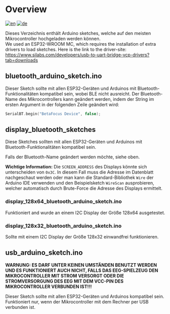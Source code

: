 # Overview
[![en](https://img.shields.io/badge/lang-en-red.svg)](https://github.com/visar77/BetaFocus/blob/main/Arduino%20Sketches/README.md)
[![de](https://img.shields.io/badge/lang-de-red.svg)](https://github.com/visar77/BetaFocus/blob/main/Arduino%20Sketches/README.de.md)

Dieses Verzeichnis enthält Arduino sketches, welche auf den meisten Mikrocontroller hochgeladen werden können. <br>
We used an ESP32-WROOM MC, which requires the installation of extra drivers to load sketches. Here is the link to the driver-site:
https://www.silabs.com/developers/usb-to-uart-bridge-vcp-drivers?tab=downloads

## bluetooth_arduino_sketch.ino
Dieser Sketch sollte mit allen ESP32-Geräten und Arduinos mit Bluetooth-Funktionalitäten kompatibel sein, wobei BLE nicht ausreicht. 
Der Bluetooth-Name des Mikrocontrollers kann geändert werden, indem der String im ersten Argument in der folgenden Zeile geändert wird:
```cpp
SerialBT.begin("BetaFocus Device", false);
```
## display_bluetooth_sketches
Diese Sketches sollten mit allen ESP32-Geräten und Arduinos mit Bluetooth-Funktionalitäten kompatibel sein.

Falls der Bluetooth-Name geändert werden möchte, siehe oben.

**Wichtige Information:** Die `SCREEN_ADDRESS` des Displays könnte sich unterscheiden von `0x3C`. In diesem Fall muss die Adresse im Datenblatt nachgeschaut werden
oder man kann die Standard-Bibliothek `Wire` der Arduino IDE verwenden und den Beispielsketch `WireScan` ausprobieren, welcher automatisch durch Brute-Force die
Adresse des Displays ermittelt.
### display_128x64_bluetooth_arduino_sketch.ino
Funktioniert and wurde an einem I2C Display der Größe 128x64 ausgetestet. 
### display_128x32_bluetooth_arduino_sketch.ino
Sollte mit einem I2C Display der Größe 128x32 einwandfrei funktionieren. 

## usb_arduino_sketch.ino
**WARNUNG: ES DARF UNTER KEINEN UMSTÄNDEN BENUTZT WERDEN UND ES FUNKTIONIERT AUCH NICHT, FALLS DAS EEG-SPIELZEUG DEN MIKROCONTROLLER MIT STROM VERSORGT ODER
DIE STROMVERSORGUNG DES EEG MIT DEM VCC-PIN DES MIKROCONTROLLER VERBUNDEN IST!!!**

Dieser Sketch sollte mit allen ESP32-Geräten und Arduinos kompatibel sein. Funktioniert nur, wenn der Mikrocontroller mit dem Rechner per USB verbunden ist. 
